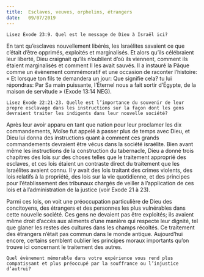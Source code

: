 ```yaml
---
title:  Esclaves, veuves, orphelins, étrangers
date:   09/07/2019
---
```


`Lisez Exode 23:9. Quel est le message de Dieu à Israël ici?`

En tant qu’esclaves nouvellement libérés, les Israélites savaient ce que c’était d’être opprimés, exploités et marginalisés. Et alors qu’ils célébraient leur liberté, Dieu craignait qu’ils n’oublient d’où ils viennent, comment ils étaient marginalisés et comment Il les avait sauvés. Il a instauré la Pâque comme un évènement commémoratif et une occasion de raconter l’histoire: « Et lorsque ton fils te demandera un jour: Que signifie cela? tu lui répondras: Par Sa main puissante, l’Éternel nous a fait sortir d’Égypte, de la maison de servitude » (Exode 13:14 NEG).

`Lisez Exode 22:21-23. Quelle est l’importance du souvenir de leur propre esclavage dans les instructions sur la façon dont les gens devraient traiter les indigents dans leur nouvelle société?`

Après leur avoir apparu en tant que nation pour leur proclamer les dix commandements, Moïse fut appelé à passer plus de temps avec Dieu, et Dieu lui donna des instructions quant à comment ces grands commandements devraient être vécus dans la société israélite. Bien avant même les instructions de la construction du tabernacle, Dieu a donné trois chapitres des lois sur des choses telles que le traitement approprié des esclaves, et ces lois étaient un contraste direct du traitement que les Israélites avaient connu. Il y avait des lois traitant des crimes violents, des lois relatifs à la propriété, des lois sur la vie quotidienne, et des principes pour l’établissement des tribunaux chargés de veiller à l’application de ces lois et à l’administration de la justice (voir Exode 21 à 23).

Parmi ces lois, on voit une préoccupation particulière de Dieu des concitoyens, des étrangers et des personnes les plus vulnérables dans cette nouvelle société. Ces gens ne devaient pas être exploités; ils avaient même droit d’accès aux aliments d’une manière qui respecte leur dignité, tel que glaner les restes des cultures dans les champs récoltés. Ce traitement des étrangers n’était pas commun dans le monde antique. Aujourd’hui encore, certains semblent oublier les principes moraux importants qu’on trouve ici concernant le traitement des autres.

`Quel évènement mémorable dans votre expérience vous rend plus compatissant et plus préoccupé par la souffrance ou l’injustice d’autrui?`